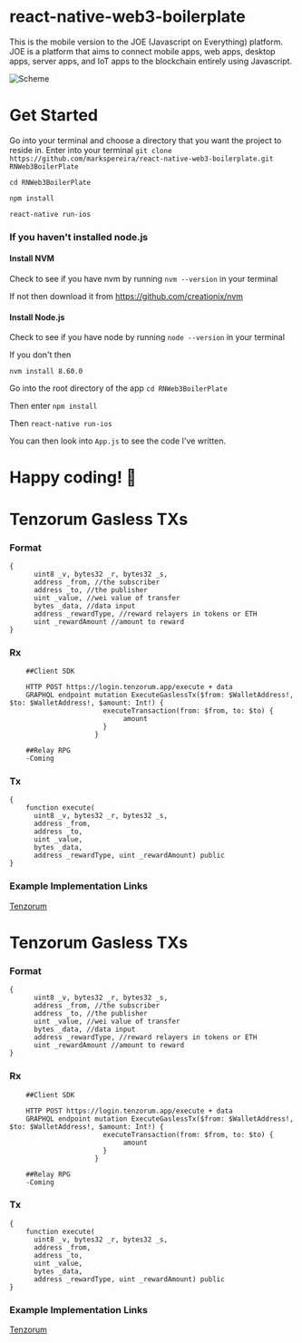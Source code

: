 # react-native-web3-boilerplate
This is the mobile version to the JOE (Javascript on Everything) platform. 
JOE is a platform that aims to connect mobile apps, web apps, desktop apps, server apps, and IoT apps to the blockchain entirely using Javascript.

![Scheme](PRESENTATION-1.png)

# Get Started

Go into your terminal and choose a directory that you want the project to reside in.
Enter into your terminal
`git clone https://github.com/markspereira/react-native-web3-boilerplate.git RNWeb3BoilerPlate`

`cd RNWeb3BoilerPlate`

`npm install`

`react-native run-ios`

### If you haven't installed node.js

#### Install NVM

Check to see if you have nvm by running ``` nvm --version ``` in your terminal

If not then download it from
https://github.com/creationix/nvm

#### Install Node.js

Check to see if you have node by running ```node --version``` in your terminal

If you don't then

``` nvm install 8.60.0 ```

Go into the root directory of the app
```cd RNWeb3BoilerPlate```

Then enter
```npm install```

Then 
```react-native run-ios```

You can then look into `App.js` to see the code I've written.

# Happy coding! 🎉

# Tenzorum Gasless TXs

### Format

```
{
      uint8 _v, bytes32 _r, bytes32 _s,
      address _from, //the subscriber
      address _to, //the publisher
      uint _value, //wei value of transfer
      bytes _data, //data input
      address _rewardType, //reward relayers in tokens or ETH
      uint _rewardAmount //amount to reward
}
```

### Rx
```
    ##Client SDK

    HTTP POST https://login.tenzorum.app/execute + data
    GRAPHQL endpoint mutation ExecuteGaslessTx($from: $WalletAddress!, $to: $WalletAddress!, $amount: Int!) {
                       executeTransaction(from: $from, to: $to) {
                            amount
                       }
                     }

    ##Relay RPG
    -Coming
```

### Tx
```
{
    function execute(
      uint8 _v, bytes32 _r, bytes32 _s,
      address _from,
      address _to,
      uint _value,
      bytes _data,
      address _rewardType, uint _rewardAmount) public
}
```

### Example Implementation Links

[Tenzorum](https://github.com/austintgriffith/meta-transaction-format-share/blob/master/tenzorum.org.md)
# Tenzorum Gasless TXs

### Format

```
{
      uint8 _v, bytes32 _r, bytes32 _s,
      address _from, //the subscriber
      address _to, //the publisher
      uint _value, //wei value of transfer
      bytes _data, //data input
      address _rewardType, //reward relayers in tokens or ETH
      uint _rewardAmount //amount to reward
}
```

### Rx
```
    ##Client SDK

    HTTP POST https://login.tenzorum.app/execute + data
    GRAPHQL endpoint mutation ExecuteGaslessTx($from: $WalletAddress!, $to: $WalletAddress!, $amount: Int!) {
                       executeTransaction(from: $from, to: $to) {
                            amount
                       }
                     }

    ##Relay RPG
    -Coming
```

### Tx
```
{
    function execute(
      uint8 _v, bytes32 _r, bytes32 _s,
      address _from,
      address _to,
      uint _value,
      bytes _data,
      address _rewardType, uint _rewardAmount) public
}
```

### Example Implementation Links

[Tenzorum](https://github.com/austintgriffith/meta-transaction-format-share/blob/master/tenzorum.org.md)
